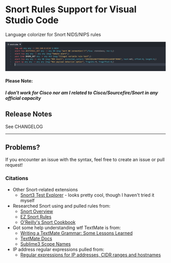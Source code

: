# Snort Rules Support for Visual Studio Code

Language colorizer for Snort NIDS/NIPS rules

![09 Aug 2017](./images/09082017.png)

#### Please Note:
##### I don't work for Cisco nor am I related to Cisco/Sourcefire/Snort in any official capacity

## Release Notes
See CHANGELOG

-----------------------------------------------------------------------------------------------------------

## Problems?
If you encounter an issue with the syntax, feel free to create an issue or pull request!

### Citations
* Other Snort-related extensions
    * [Snort3 Test Explorer](https://marketplace.visualstudio.com/items?itemName=diptopandit.snort3-test-adapter) - looks pretty cool, though I haven't tried it myself
* Researched Snort using and pulled rules from:
    * [Snort Overview](http://manual-snort-org.s3-website-us-east-1.amazonaws.com/)
    * [EZ Snort Rules](http://www.vorant.com/files/EZ_Snort_Rules.pdf)
    * [O'Reilly's Snort Cookbook](http://commons.oreilly.com/wiki/index.php/Snort_Cookbook/Rules_and_Signatures#How_to_Build_Rules)
* Got some help understanding wtf TextMate is from:
    * [Writing a TextMate Grammar: Some Lessons Learned](http://www.apeth.com/nonblog/stories/textmatebundle.html)
    * [TextMate Docs](http://manual.macromates.com/en/language_grammars)
    * [Sublime3 Scope Names](https://www.sublimetext.com/docs/3/scope_naming.html)
* IP address regular expressions pulled from:
    * [Regular expressions for IP addresses, CIDR ranges and hostnames](http://blog.markhatton.co.uk/2011/03/15/regular-expressions-for-ip-addresses-cidr-ranges-and-hostnames/)
